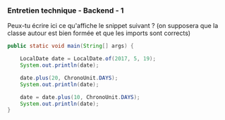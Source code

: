 ### Entretien technique - Backend - 1

Peux-tu écrire ici ce qu'affiche le snippet suivant ? (on supposera que la classe autour est bien formée et que les imports sont corrects)

```java
public static void main(String[] args) {

    LocalDate date = LocalDate.of(2017, 5, 19);
    System.out.println(date);

    date.plus(20, ChronoUnit.DAYS);
    System.out.println(date);

    date = date.plus(10, ChronoUnit.DAYS);
    System.out.println(date);
}
```
